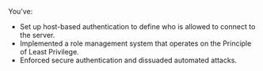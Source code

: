 You’ve:

- Set up host-based authentication to define who is allowed to connect to the server.
- Implemented a role management system that operates on the Principle of Least Privilege.
- Enforced secure authentication and dissuaded automated attacks.
